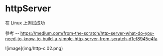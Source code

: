 # httpServer

在 Linux 上測試成功

參考 -- https://medium.com/from-the-scratch/http-server-what-do-you-need-to-know-to-build-a-simple-http-server-from-scratch-d1ef8945e4fa

![image](img/http-c 02.png)
